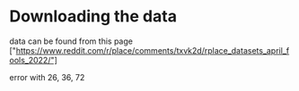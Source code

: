 # Downloading the data

data can be found from this page ["https://www.reddit.com/r/place/comments/txvk2d/rplace_datasets_april_fools_2022/"]


error with 26, 36, 72
